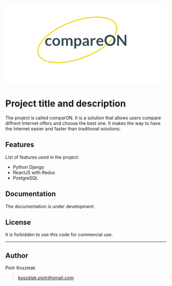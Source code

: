 <p align="center">
  <img 
        width="600" 
        src="https://github.com/PiotrKoszelak/comparon/blob/dev/frontend/resources/src/img/logo_png.png" 
        alt="compareON logo"
  >
</p>

# Project title and description

The project is called comparON. 
It is a solution that allows users compare diffrent Internet offers and choose the best one.
It makes the way to have the Internet easier and faster than traditional solutions.


## Features

List of features used in the project:

* Python Django
* ReactJS with Redux
* PostgreSQL


## Documentation

The documentation is under development.


## License

It is forbidden to use this code for commercial use.

---

## Author

Piotr Koszelak 
> koszelak.piotr@gmail.com